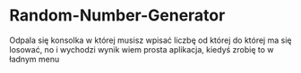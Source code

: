 # Random-Number-Generator
Odpala się konsolka w której musisz wpisać liczbę od której do której ma się losować, no i wychodzi wynik wiem prosta aplikacja, kiedyś zrobię to w ładnym menu
